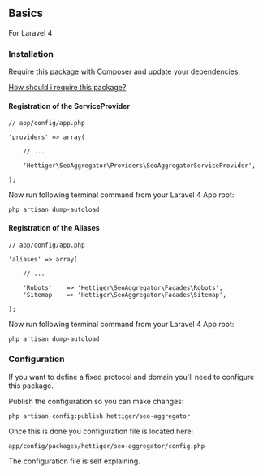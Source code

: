 ## Basics

For Laravel 4

### Installation

Require this package with [Composer](https://getcomposer.org) and update your dependencies.

[How should i require this package?](/../../readme.md#require-with-composer--current-suggestion)

#### Registration of the ServiceProvider

    // app/config/app.php

    'providers' => array(

        // ...

        'Hettiger\SeoAggregator\Providers\SeoAggregatorServiceProvider',

    );

Now run following terminal command from your Laravel 4 App root:

    php artisan dump-autoload

#### Registration of the Aliases

    // app/config/app.php

    'aliases' => array(

        // ...

        'Robots'    => 'Hettiger\SeoAggregator\Facades\Robots',
        'Sitemap'   => 'Hettiger\SeoAggregator\Facades\Sitemap',

    );

Now run following terminal command from your Laravel 4 App root:

    php artisan dump-autoload

### Configuration

If you want to define a fixed protocol and domain you'll need to configure this package.

Publish the configuration so you can make changes:

    php artisan config:publish hettiger/seo-aggregator

Once this is done you configuration file is located here:

    app/config/packages/hettiger/seo-aggregator/config.php

The configuration file is self explaining.

